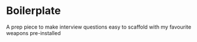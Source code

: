 # Boilerplate

A prep piece to make interview questions easy to scaffold with my favourite weapons pre-installed
